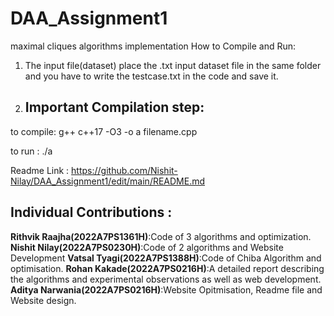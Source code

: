 # DAA_Assignment1
maximal cliques algorithms implementation
How to Compile and Run:
1. The input file(dataset) place the .txt input dataset file in the same folder and you have to write the testcase.txt in the code and save it.
2. ## Important Compilation step:
to compile:  g++ c++17 -O3 -o a filename.cpp

to run :  ./a

Readme Link : https://github.com/Nishit-Nilay/DAA_Assignment1/edit/main/README.md
## Individual Contributions :
**Rithvik Raajha(2022A7PS1361H)**:Code of 3 algorithms and optimization.
**Nishit Nilay(2022A7PS0230H)**:Code of 2 algorithms and Website Development
**Vatsal Tyagi(2022A7PS1388H)**:Code of Chiba Algorithm and optimisation.
**Rohan Kakade(2022A7PS0216H)**:A detailed report describing the algorithms and experimental observations as well as web development.
**Aditya Narwania(2022A7PS0216H)**:Website Opitmisation, Readme file and Website design.
